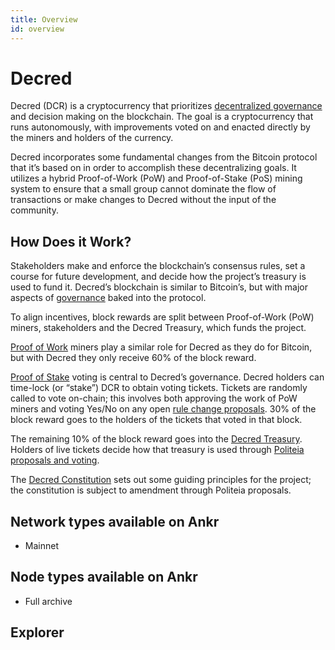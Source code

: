 ```yaml
---
title: Overview
id: overview
---
```


# Decred

Decred (DCR) is a cryptocurrency that prioritizes [decentralized governance](https://decred.org/) and decision making on the blockchain. The goal is a cryptocurrency that runs autonomously, with improvements voted on and enacted directly by the miners and holders of the currency.

Decred incorporates some fundamental changes from the Bitcoin protocol that it’s based on in order to accomplish these decentralizing goals. It utilizes a hybrid Proof-of-Work (PoW) and Proof-of-Stake (PoS) mining system to ensure that a small group cannot dominate the flow of transactions or make changes to Decred without the input of the community.

## How Does it Work?
Stakeholders make and enforce the blockchain’s consensus rules, set a course for future development, and decide how the project’s treasury is used to fund it. 
Decred’s blockchain is similar to Bitcoin’s, but with major aspects of [governance](https://docs.decred.org/governance/overview/) baked into the protocol.

To align incentives, block rewards are split between Proof-of-Work (PoW) miners, stakeholders and the Decred Treasury, which funds the project.

[Proof of Work](https://docs.decred.org/mining/overview/) miners play a similar role for Decred as they do for Bitcoin, but with Decred they only receive 60% of the block reward.

[Proof of Stake](https://docs.decred.org/proof-of-stake/overview/) voting is central to Decred’s governance. 
Decred holders can time-lock (or “stake”) DCR to obtain voting tickets. 
Tickets are randomly called to vote on-chain; this involves both approving the work of PoW miners and voting Yes/No on any open [rule change proposals](https://docs.decred.org/governance/consensus-rule-voting/overview/).
30% of the block reward goes to the holders of the tickets that voted in that block.

The remaining 10% of the block reward goes into the [Decred Treasury](https://dcrdata.decred.org/address/Dcur2mcGjmENx4DhNqDctW5wJCVyT3Qeqkx).
Holders of live tickets decide how that treasury is used through [Politeia proposals and voting](https://docs.decred.org/governance/politeia/overview/).

The [Decred Constitution](https://docs.decred.org/governance/decred-constitution/) sets out some guiding principles for the project; the constitution is subject to amendment through Politeia proposals.

## Network types available on Ankr
* Mainnet

## Node types available on Ankr
* Full archive

## Explorer
